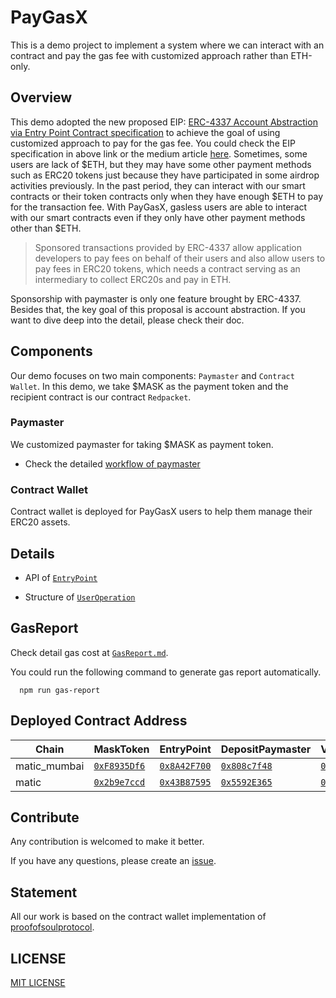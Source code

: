 # PayGasX

This is a demo project to implement a system where we can interact with an contract and pay the gas fee with customized approach rather than ETH-only.

## Overview

This demo adopted the new proposed EIP: [ERC-4337 Account Abstraction via Entry Point Contract specification](https://eips.ethereum.org/EIPS/eip-4337) to achieve the goal of using customized approach to pay for the gas fee. You could check the EIP specification in above link or the medium article [here](https://medium.com/infinitism/erc-4337-account-abstraction-without-ethereum-protocol-changes-d75c9d94dc4a). Sometimes, some users are lack of $ETH, but they may have some other payment methods such as ERC20 tokens just because they have participated in some airdrop activities previously. In the past period, they can interact with our smart contracts or their token contracts only when they have enough $ETH to pay for the transaction fee. With PayGasX, gasless users are able to interact with our smart contracts even if they only have other payment methods other than $ETH.

> Sponsored transactions provided by ERC-4337 allow application developers to pay fees on behalf of their users and also allow users to pay fees in ERC20 tokens, which needs a contract serving as an intermediary to collect ERC20s and pay in ETH.

Sponsorship with paymaster is only one feature brought by ERC-4337. Besides that, the key goal of this proposal is account abstraction. If you want to dive deep into the detail, please check their doc.

## Components

Our demo focuses on two main components: `Paymaster` and `Contract Wallet`. In this demo, we take $MASK as the payment token and the recipient contract is our contract `Redpacket`.

### Paymaster

We customized paymaster for taking $MASK as payment token.

- Check the detailed [workflow of paymaster](DOC/Workflow.md)

### Contract Wallet

Contract wallet is deployed for PayGasX users to help them manage their ERC20 assets.

## Details

- API of [`EntryPoint`](DOC/EntryPointAPI.md)

- Structure of [`UserOperation`](DOC/userOperation.md)

## GasReport

Check detail gas cost at [`GasReport.md`](./DOC/GasReport.md).

You could run the following command to generate gas report automatically.

```shell
  npm run gas-report
```

## Deployed Contract Address

<!-- begin PayGasX -->

| Chain        | MaskToken                       | EntryPoint                      | DepositPaymaster                 | VerifyingPaymaster               | WalletLogic                     | PresetFactory                   |
| ------------ | ------------------------------- | ------------------------------- | -------------------------------- | -------------------------------- | ------------------------------- | ------------------------------- |
| matic_mumbai | [`0xF8935Df6`][mt-matic_mumbai] | [`0x8A42F700`][ep-matic_mumbai] | [`0x808c7f48`][dpm-matic_mumbai] | [`0xB349AC5E`][vpm-matic_mumbai] | [`0x0912FD4D`][wl-matic_mumbai] | [`0x72C51052`][pf-matic_mumbai] |
| matic        | [`0x2b9e7ccd`][mt-matic]        | [`0x43B87595`][ep-matic]        | [`0x5592E365`][dpm-matic]        | [`0x540dcAc6`][vpm-matic]        | [`0xE74351cA`][wl-matic]        | [`0xd57E8156`][pf-matic]        |

[mt-matic_mumbai]: https://mumbai.polygonscan.com/address/0xF8935Df67cAB7BfcA9532D1Ac2088C5c39b995b5
[mt-matic]: https://polygonscan.com/address/0x2b9e7ccdf0f4e5b24757c1e1a80e311e34cb10c7
[ep-matic_mumbai]: https://mumbai.polygonscan.com/address/0x8A42F70047a99298822dD1dbA34b454fc49913F2
[ep-matic]: https://polygonscan.com/address/0x43B87595F319B17F3386Ac244A00944B3f5A532A
[dpm-matic_mumbai]: https://mumbai.polygonscan.com/address/0x808c7f48a64404e4e97d9b62b21f13F984fF1a96
[dpm-matic]: https://polygonscan.com/address/0x5592E365EA2998721b9301eDB26F883CC08EE690
[vpm-matic_mumbai]: https://mumbai.polygonscan.com/address/0xB349AC5E5C037C2ecb2AE9fCDc8F122b5f384620
[vpm-matic]: https://polygonscan.com/address/0x540dcAc69cfFD35e2afDDdf610Ba8E7b2A917E6E
[wl-matic_mumbai]: https://mumbai.polygonscan.com/address/0x0912FD4D5bA43C5583B1796bb17586080cb117D3
[wl-matic]: https://polygonscan.com/address/0xE74351cA4d11659Be8Fab0054d14f6a417a25703
[pf-matic_mumbai]: https://mumbai.polygonscan.com/address/0x72C510523797653d286fD268e06226C5a1F1051b
[pf-matic]: https://polygonscan.com/address/0xd57E81560615E55f4Cd1A35d5676b25EC1b27359

<!-- end PayGasX -->

## Contribute

Any contribution is welcomed to make it better.

If you have any questions, please create an [issue](https://github.com/SpaceStation09/PayGasX/issues).

## Statement

All our work is based on the contract wallet implementation of [proofofsoulprotocol](https://github.com/proofofsoulprotocol/smart-contract-wallet-4337).

## LICENSE

[MIT LICENSE](LICENSE)
